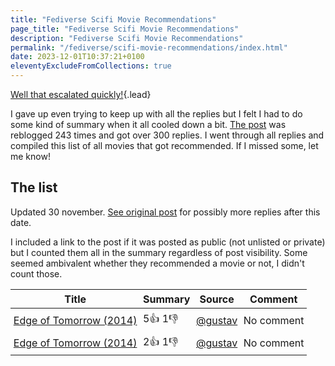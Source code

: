 ```yaml
---
title: "Fediverse Scifi Movie Recommendations"
page_title: "Fediverse Scifi Movie Recommendations"
description: "Fediverse Scifi Movie Recommendations"
permalink: "/fediverse/scifi-movie-recommendations/index.html"
date: 2023-12-01T10:37:21+0100
eleventyExcludeFromCollections: true
---
```


<style>
td, th {
  padding: 0.3em;
}

td:nth-child(1) {
  width: 1px;
  white-space: nowrap;
}

td:nth-child(2) {
  width: 1px;
  white-space: nowrap;
}


td:nth-child(3) {
  max-width: 100px;
}

tr:nth-child(even) {
  background: var(--color__background__alt);
}

tr:hover {
  background: var(--color__background__widget);
}
</style>

[Well that escalated quickly!](https://duckduckgo.com/?q=Well+that+escalated+quickly+meme&t=ffab&iar=images&iax=images&ia=images){.lead}

I gave up even trying to keep up with all the replies but I felt I had to do some kind of summary when it all cooled down a bit. [The post](https://jkpg.rocks/@gustav/111488570537867130) was reblogged 243 times and got over 300 replies. I went through all replies and compiled this list of all movies that got recommended. If I missed some, let me know!

## The list

<p>Updated <date datetime="2023-11-30T18:37:44+0100" title="2023-11-30 18:37">30 november</date>. <a href="https://jkpg.rocks/@gustav/111488570537867130">See original post</a> for possibly more replies after this date.</p>

I included a link to the post if it was posted as public (not unlisted or private) but I counted them all in the summary regardless of post visibility. Some seemed ambivalent whether they recommended a movie or not, I didn't count those.

| Title | Summary | Source | Comment |
|-------|---------|--------|---------|
| [Edge of Tomorrow (2014)] | 5👍 1👎 | [@gustav](https://jkpg.rocks/@gustav/111488570537867130) | No comment |
| [Edge of Tomorrow (2014)] | 2👍 1👎 | [@gustav](https://jkpg.rocks/@gustav/111488570537867130) | No comment |

[Edge of Tomorrow (2014)]: https://www.themoviedb.org/movie/137113-edge-of-tomorrow